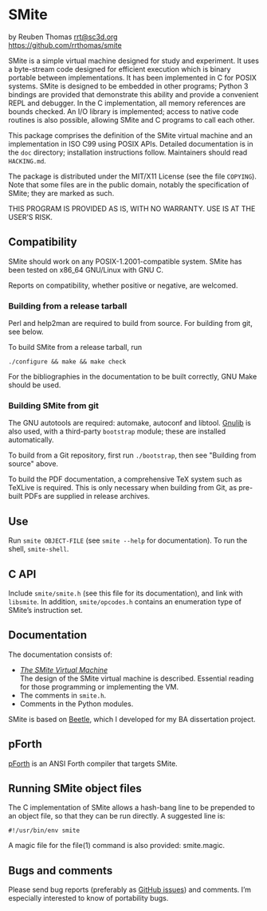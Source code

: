 # SMite

by Reuben Thomas <rrt@sc3d.org>  
https://github.com/rrthomas/smite  

SMite is a simple virtual machine designed for study and experiment. It uses
a byte-stream code designed for efficient execution which is binary portable
between implementations. It has been implemented in C for POSIX systems.
SMite is designed to be embedded in other programs; Python 3 bindings are
provided that demonstrate this ability and provide a convenient REPL and
debugger. In the C implementation, all memory references are bounds checked.
An I/O library is implemented; access to native code routines is also
possible, allowing SMite and C programs to call each other.

This package comprises the definition of the SMite virtual machine and an
implementation in ISO C99 using POSIX APIs. Detailed documentation is in the
`doc` directory; installation instructions follow. Maintainers should read
`HACKING.md`.

The package is distributed under the MIT/X11 License (see the file `COPYING`). Note that some files are in the public domain, notably the specification of SMite; they are marked as such.

THIS PROGRAM IS PROVIDED AS IS, WITH NO WARRANTY. USE IS AT THE USER’S
RISK.


## Compatibility

SMite should work on any POSIX-1.2001-compatible system. SMite has been
tested on x86_64 GNU/Linux with GNU C.

Reports on compatibility, whether positive or negative, are welcomed.


### Building from a release tarball

Perl and help2man are required to build from source. For building from git,
see below.

To build SMite from a release tarball, run

`./configure && make && make check`

For the bibliographies in the documentation to be built correctly, GNU Make
should be used.


### Building SMite from git

The GNU autotools are required: automake, autoconf and libtool.
[Gnulib](https://www.gnu.org/software/gnulib/) is also used, with a
third-party `bootstrap` module; these are installed automatically.

To build from a Git repository, first run `./bootstrap`, then see "Building
from source" above.

To build the PDF documentation, a comprehensive TeX system such as TeXLive
is required. This is only necessary when building from Git, as pre-built
PDFs are supplied in release archives. 


## Use

Run `smite OBJECT-FILE` (see `smite --help` for documentation). To run the
shell, `smite-shell`.


## C API

Include `smite/smite.h` (see this file for its documentation), and link with
`libsmite`. In addition, `smite/opcodes.h` contains an enumeration type of
SMite’s instruction set.


## Documentation

The documentation consists of:

* _[The SMite Virtual Machine](doc/smite.pdf)_  
The design of the SMite virtual machine is described. Essential reading
for those programming or implementing the VM.
* The comments in `smite.h`.
* Comments in the Python modules.

SMite is based on [Beetle](https://github.com/rrthomas/beetle), which I
developed for my BA dissertation project.


## pForth

[pForth](https://github.com/rrthomas/pforth) is an ANSI Forth compiler that
targets SMite.


## Running SMite object files

The C implementation of SMite allows a hash-bang line to be prepended to an object file, so that they can be run directly. A suggested line is:

```
#!/usr/bin/env smite
```

A magic file for the file(1) command is also provided: smite.magic.


## Bugs and comments

Please send bug reports (preferably as [GitHub issues](https://github.com/rrthomas/smite/issues))
and comments. I’m especially interested to know of portability bugs.
